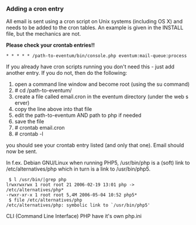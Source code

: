 ### Adding a cron entry

All email is sent using a cron script on Unix systems (including OS X) and needs to be added to the cron tables. An example is given in the INSTALL file, but the mechanics are not.

**Please check your crontab entries!!**

`* * * * * /path-to-eventum/bin/console.php eventum:mail-queue:process`

If you already have cron scripts running you don't need this - just add another entry. If you do not, then do the following:

1. open a command line window and become root (using the su command)
2. # cd /path-to-eventum/
3. create a file called email.cron in the eventum directory (under the web server)
4. copy the line above into that file
5. edit the path-to-eventum AND path to php if needed
6. save the file
7. # crontab email.cron
8. # crontab -l

you should see your crontab entry listed (and only that one). Email should now be sent.

In f.ex. Debian GNU/Linux when running PHP5, /usr/bin/php is a (soft) link to /etc/alternatives/php which in turn is a link to /usr/bin/php5.

```
 $ l /usr/bin/|grep php
lrwxrwxrwx 1 root root 21 2006-02-19 13:01 php -> /etc/alternatives/php*
-rwxr-xr-x 1 root root 5,4M 2006-05-04 10:52 php5*
 $ file /etc/alternatives/php
/etc/alternatives/php: symbolic link to `/usr/bin/php5'
```

CLI (Command Line Interface) PHP have it's own php.ini
